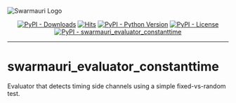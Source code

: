 ![Swarmauri Logo](https://res.cloudinary.com/dbjmpekvl/image/upload/v1730099724/Swarmauri-logo-lockup-2048x757_hww01w.png)

<p align="center">
    <a href="https://pypi.org/project/swarmauri_evaluator_constanttime/">
        <img src="https://img.shields.io/pypi/dm/swarmauri_evaluator_constanttime" alt="PyPI - Downloads"/></a>
    <a href="https://hits.sh/github.com/swarmauri/swarmauri-sdk/tree/master/pkgs/standards/swarmauri_evaluator_constanttime/">
        <img alt="Hits" src="https://hits.sh/github.com/swarmauri/swarmauri-sdk/tree/master/pkgs/standards/swarmauri_evaluator_constanttime.svg"/></a>
    <a href="https://pypi.org/project/swarmauri_evaluator_constanttime/">
        <img src="https://img.shields.io/pypi/pyversions/swarmauri_evaluator_constanttime" alt="PyPI - Python Version"/></a>
    <a href="https://pypi.org/project/swarmauri_evaluator_constanttime/">
        <img src="https://img.shields.io/pypi/l/swarmauri_evaluator_constanttime" alt="PyPI - License"/></a>
    <a href="https://pypi.org/project/swarmauri_evaluator_constanttime/">
        <img src="https://img.shields.io/pypi/v/swarmauri_evaluator_constanttime?label=swarmauri_evaluator_constanttime&color=green" alt="PyPI - swarmauri_evaluator_constanttime"/></a>

</p>

---

# swarmauri_evaluator_constanttime

Evaluator that detects timing side channels using a simple fixed-vs-random test.
